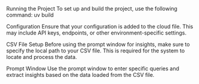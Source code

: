 Running the Project
To set up and build the project, use the following command:
uv build

Configuration
Ensure that your configuration is added to the cloud file. This may include API keys, endpoints, or other environment-specific settings.

CSV File Setup
Before using the prompt window for insights, make sure to specify the local path to your CSV file. This is required for the system to locate and process the data.

Prompt Window
Use the prompt window to enter specific queries and extract insights based on the data loaded from the CSV file.
